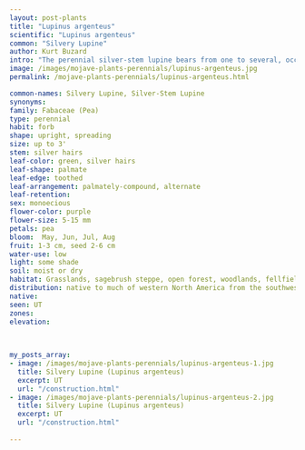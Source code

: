 ```yaml
---
layout: post-plants
title: "Lupinus argenteus"
scientific: "Lupinus argenteus"
common: "Silvery Lupine"
author: Kurt Buzard
intro: "The perennial silver-stem lupine bears from one to several, occasionally branched stems, each 1-2 ft. tall and covered with hairs. Stalked, palmately-compound, silvery-green leaves line the stems. Violet, pea-like flowers are arranged in a showy spike, up to 8” long, atop the stems. The flowers of silver-stem lupine are sometimes pink and rarely white. This species spreads quickly to form colonies. There are five varieties."
image: /images/mojave-plants-perennials/lupinus-argenteus.jpg
permalink: /mojave-plants-perennials/lupinus-argenteus.html

common-names: Silvery Lupine, Silver-Stem Lupine
synonyms: 
family: Fabaceae (Pea)
type: perennial
habit: forb
shape: upright, spreading
size: up to 3'
stem: silver hairs
leaf-color: green, silver hairs
leaf-shape: palmate
leaf-edge: toothed
leaf-arrangement: palmately-compound, alternate
leaf-retention: 
sex: monoecious
flower-color: purple
flower-size: 5-15 mm
petals: pea
bloom:  May, Jun, Jul, Aug
fruit: 1-3 cm, seed 2-6 cm
water-use: low
light: some shade
soil: moist or dry
habitat: Grasslands, sagebrush steppe, open forest, woodlands, fellfields; plains, valleys to alpine
distribution: native to much of western North America from the southwestern Canadian provinces to the southwestern and midwestern United States
native: 
seen: UT
zones: 
elevation: 
 
   

my_posts_array:
- image: /images/mojave-plants-perennials/lupinus-argenteus-1.jpg
  title: Silvery Lupine (Lupinus argenteus)
  excerpt: UT
  url: "/construction.html"
- image: /images/mojave-plants-perennials/lupinus-argenteus-2.jpg
  title: Silvery Lupine (Lupinus argenteus)
  excerpt: UT
  url: "/construction.html"
 
---
```

  
  
 <p></p>
  